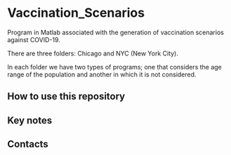 # Vaccination_Scenarios
Program in Matlab associated with the generation of vaccination scenarios against COVID-19.


There are three folders: Chicago and NYC (New York City).

In each folder we have two types of programs; one that considers the age range of the population and another in which it is not considered.


## How to use this repository

## Key notes  

## Contacts
